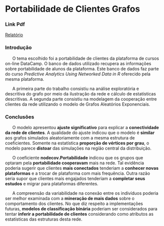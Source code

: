 
# Portabilidade de Clientes Grafos

### Link Pdf

[Relatório](https://github.com/Protospi/Portabilidade-Clientes-Grafos/blob/edbdc3cf942c3f535b2772c16fd4a651414df69b/relatorio_final.pdf)

### Introdução

&nbsp;&nbsp;&nbsp;&nbsp;&nbsp;
O tema escolhido foi a portabilidade de clientes da plataforma de cursos on-line DataCamp. O banco de dados utilizado recupera as informações sobre portabilidade de alunos da plataforma. Este banco de dados faz parte do curso _Predictive Analytics Using Networked Data in R_ oferecido pela mesma plataforma.

&nbsp;&nbsp;&nbsp;&nbsp;&nbsp;
A primeira parte do trabalho consistiu na análise exploratória e descritiva do grafo por meio da ilustração da rede e cálculo de estatísticas descritivas. A segunda parte consistiu na modelagem da cooperação entre clientes da rede utilizando o modelo de Grafos Aleatórios Exponenciais.


### Conclusões

&nbsp;&nbsp;&nbsp;&nbsp;&nbsp;
O modelo apresentou __ajuste significativo__ para explicar a __conectividade da rede de clientes__. A qualidade do ajuste indicou que o modelo é __similar__ aos grafos simulados aleatoriamente com a mesma estrutura de coeficientes. Somente na estatística __proporção de vértices por grau__, o modelo parece __distoar__ das simulações na região central da distribuição.

&nbsp;&nbsp;&nbsp;&nbsp;&nbsp;
O coeficiente __nodecov.Portabilidade__ indicou que os grupos que optaram pela __portabilidade cooperavam__ mais na rede. Tal evidência poderia sugerir que clientes __mais conectados__ tenderiam a __conhecer novas plataformas__ e a trocar de plataforma com mais frequência. Outra razão seria supor que clientes mais engajados tenderiam a __completar seus estudos__ e migrar para plataformas diferentes.

&nbsp;&nbsp;&nbsp;&nbsp;&nbsp;
A compreensão da variabilidade na conexão entre os indivíduos  poderia ser melhor examinada com a __mineração de mais dados__ sobre o comportamento dos clientes. No que diz respeito a implementações futuras, __modelos de classificação binária__ poderiam ser considerados para tentar __inferir a portabilidade de clientes__  considerando como atributos as estatísticas das estruturas desta rede.